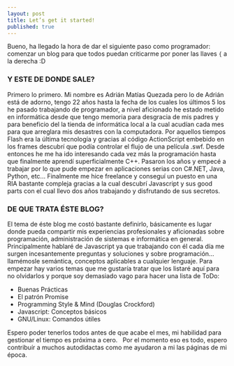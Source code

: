 ```yaml
---
layout: post
title: Let’s get it started!
published: true
---
```


Bueno, ha llegado la hora de dar el siguiente paso como programador: comenzar un blog para que todos puedan criticarme por poner las llaves `{` a la derecha :D

### Y ESTE DE DONDE SALE?

Primero lo primero. Mi nombre es Adrián Matías Quezada pero lo de Adrián está de adorno, tengo 22 años hasta la fecha de los cuales los últimos 5 los he pasado trabajando de programador, a nivel aficionado he estado metido en informática desde que tengo memoria para desgracia de mis padres y para beneficio del la tienda de informática local a la cual acudían cada mes para que arreglara mis desastres con la computadora. Por aquellos tiempos Flash era la última tecnología y gracias al código ActionScript embebido en los frames descubrí que podía controlar el flujo de una película .swf. Desde entonces he me ha ido interesando cada vez más la programación hasta que finalmente aprendí superficialmente C++. Pasaron los años y empecé a trabajar por lo que pude empezar en aplicaciones serias con C#.NET, Java, Python, etc... Finalmente me hice freelance y conseguí un puesto en una RIA bastante compleja gracias a la cual descubrí Javascript y sus good parts con el cual llevo dos años trabajando y disfrutando de sus secretos.

### DE QUE TRATA ÉSTE BLOG?

El tema de éste blog me costó bastante definirlo, básicamente es lugar donde pueda compartir mis experiencias profesionales y aficionadas sobre programación, administración de sistemas e informática en general. Principalmente hablaré de Javascript ya que trabajando con él cada día me surgen incesantemente preguntas y soluciones y sobre programación... llamémosle semántica, conceptos aplicables a cualquier lenguaje. Para empezar hay varios temas que me gustaría tratar que los listaré aquí para no olvidarlos y porque soy demasiado vago para hacer una lista de ToDo:

*   Buenas Prácticas
*   El patrón Promise
*   Programming Style & Mind (Douglas Crockford)
*   Javascript: Conceptos básicos
*   GNU/Linux: Comandos útiles

Espero poder tenerlos todos antes de que acabe el mes, mi habilidad para gestionar el tiempo es próxima a cero.   Por el momento eso es todo, espero contribuír a muchos autodidactas como me ayudaron a mi las páginas de mi época.
